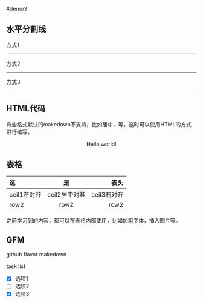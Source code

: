 #demo3

## 水平分割线

方式1
 
---

方式2
  
***

方式3
  
___
## HTML代码

有些格式默认的makedown不支持，比如居中，等。这时可以使用HTML的方式进行编写。

<p align='center'> Hello world!  </p>

<!--
这里的内容将被忽略掉。
这是html中的注释。
-->

## 表格

|    这    |    是    |    表头    |
|:----------|:----------:|-----------:|
|ceil1左对齐    |ceil2居中对其    |ceil3右对齐    |
|row2   |row2   |row2   |

之前学习到的内容，都可以在表格内部使用，比如加粗字体，插入图片等。
## GFM
github flavor makedown

task list

- [x] 选项1  
- [ ] 选项2  
- [x] 选项3  
